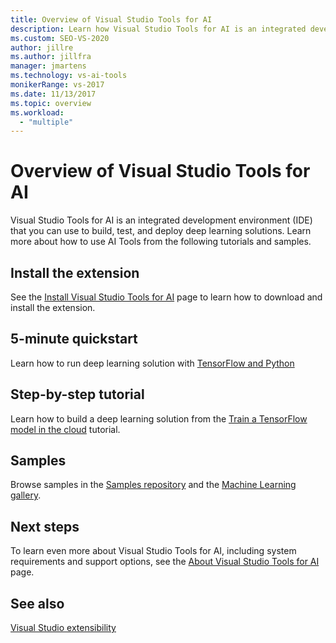 ```yaml
---
title: Overview of Visual Studio Tools for AI
description: Learn how Visual Studio Tools for AI is an integrated development environment (IDE) that you can use to build, test, and deploy deep learning solutions.
ms.custom: SEO-VS-2020
author: jillre
ms.author: jillfra
manager: jmartens
ms.technology: vs-ai-tools
monikerRange: vs-2017
ms.date: 11/13/2017
ms.topic: overview
ms.workload:
  - "multiple"
---
```

# Overview of Visual Studio Tools for AI

Visual Studio Tools for AI is an integrated development environment (IDE) that you can use to build, test, and deploy deep learning solutions. Learn more about how to use AI Tools from the following tutorials and samples.

## Install the extension

See the [Install Visual Studio Tools for AI](installation.md) page to learn how to download and install the extension.

## 5-minute quickstart

Learn how to run deep learning solution with [TensorFlow and Python](tensorflow-local.md)

## Step-by-step tutorial

Learn how to build a deep learning solution from the [Train a TensorFlow model in the cloud](tensorflow-vm.md) tutorial.

## Samples

Browse samples in the [Samples repository](https://github.com/Microsoft/samples-for-ai) and the [Machine Learning gallery](https://gallery.cortanaintelligence.com/projects).

## Next steps

To learn even more about Visual Studio Tools for AI, including system requirements and support options, see the [About Visual Studio Tools for AI](about-ai-tools.md) page.

## See also
[Visual Studio extensibility](../extensibility/index.yml?view=vs-2017&preserve-view=true)